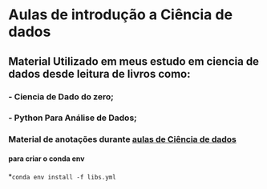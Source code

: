 # Aulas de introdução a Ciência de dados

## Material Utilizado em meus estudo em ciencia de dados desde leitura de livros como:
### - Ciencia de Dado do zero;
### - Python Para Análise de Dados;
### Material de anotações durante [aulas de Ciência de dados](https://www.youtube.com/playlist?list=PLg3ZPsW_sghQ7FyN7Hc-uvC9Mb9wUyKZU)


#### para criar o conda env
*`conda env install -f libs.yml`